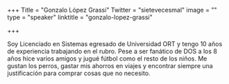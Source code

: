 +++
Title = "Gonzalo López Grassi"
Twitter = "sietevecesmal"
image = ""
type = "speaker"
linktitle = "gonzalo-lopez-grassi"

+++

Soy Licenciado en Sistemas egresado de Universidad ORT y tengo 10 años de experiencia trabajando en el rubro. Pese a ser fanático de DOS a los 8 años hice varios amigos y jugué fútbol como el resto de los niños. Me gustan los perros, gastar mis ahorros en viajes y encontrar siempre una justificación para comprar cosas que no necesito.
